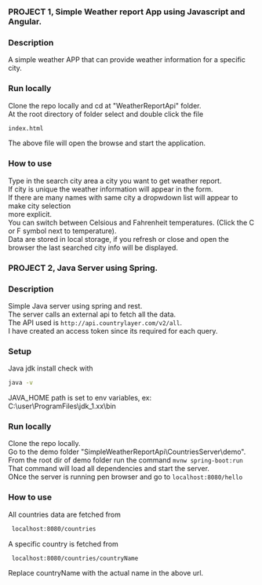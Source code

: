 ### PROJECT 1, Simple Weather report App using Javascript and Angular.  
 
### Description  
A simple weather APP  that can provide weather information for a specific city.  

### Run locally  
Clone the repo locally and cd at "WeatherReportApi" folder.  
At the root directory of folder select and double click the file      
```bash
index.html
```  
The above file will open the browse and start the application.  

### How to use  
Type in the search city area a city you want to get weather report.  
If city is unique the weather information will appear in the form.  
If there are many names with same city a dropwdown list will appear to make city selection   
more explicit.  
You can switch between Celsious and Fahrenheit temperatures. (Click the C or F symbol next to temperature).  
Data are stored in local storage, if you refresh or close and open the browser the last searched city info will be displayed.  

### PROJECT 2, Java Server using Spring.  

### Description  
Simple Java server using spring and rest.  
The server calls an external api to fetch all the data.  
The API used is ``` http://api.countrylayer.com/v2/all ```.  
I have created an access token since its required for each query.  

### Setup  
Java jdk install check with  
 ```bash
 java -v
```  

JAVA_HOME path is set to env variables, ex: C:\user\ProgramFiles\jdk_1.xx\bin  

### Run locally   
Clone the repo locally.  
Go to the demo folder "SimpleWeatherReportApi\CountriesServer\demo".  
From the root dir of demo folder run the command ```mvnw spring-boot:run ```  
That command will load all dependencies and start the server.  
ONce the server is running pen browser and go to ```localhost:8080/hello```  

### How to use  
All countries data are fetched from 
```bash
 localhost:8080/countries
```  
A specific country is fetched from  
```bash
 localhost:8080/countries/countryName
```  
Replace countryName with the actual name in the above url.  

